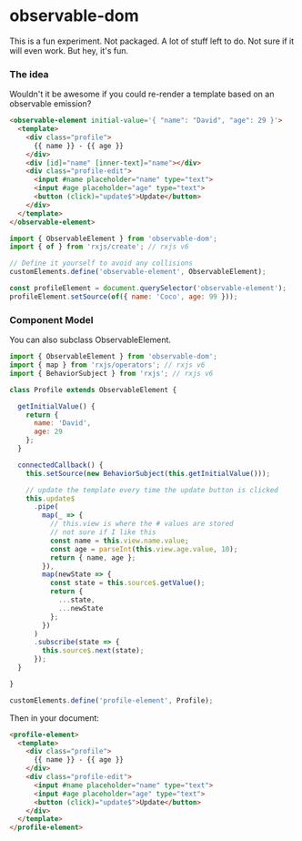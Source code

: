 # observable-dom

This is a fun experiment. Not packaged. A lot of stuff left to do. Not sure if it will even work. But hey, it's fun.

### The idea

Wouldn't it be awesome if you could re-render a template based on an observable emission?

```html
<observable-element initial-value='{ "name": "David", "age": 29 }'>
  <template>
    <div class="profile">
      {{ name }} - {{ age }}
    </div>
    <div [id]="name" [inner-text]="name"></div>
    <div class="profile-edit">
      <input #name placeholder="name" type="text">
      <input #age placeholder="age" type="text">
      <button (click)="update$">Update</button>
    </div>
  </template>
</observable-element>
```

```js
import { ObservableElement } from 'observable-dom';
import { of } from 'rxjs/create'; // rxjs v6

// Define it yourself to avoid any collisions
customElements.define('observable-element', ObservableElement);

const profileElement = document.querySelector('observable-element');
profileElement.setSource(of({ name: 'Coco', age: 99 }));
```

### Component Model

You can also subclass ObservableElement.

```js
import { ObservableElement } from 'observable-dom';
import { map } from 'rxjs/operators'; // rxjs v6
import { BehaviorSubject } from 'rxjs'; // rxjs v6

class Profile extends ObservableElement {

  getInitialValue() {
    return {
      name: 'David',
      age: 29
    };
  }

  connectedCallback() {
    this.setSource(new BehaviorSubject(this.getInitialValue()));

    // update the template every time the update button is clicked
    this.update$
      .pipe(
        map(_ => {
          // this.view is where the # values are stored
          // not sure if I like this
          const name = this.view.name.value;
          const age = parseInt(this.view.age.value, 10);
          return { name, age };
        }),
        map(newState => {
          const state = this.source$.getValue();
          return {
            ...state,
            ...newState
          };
        })
      )
      .subscribe(state => {
        this.source$.next(state);
      });
  }

}

customElements.define('profile-element', Profile);
```

Then in your document:

```html
<profile-element>
  <template>
    <div class="profile">
      {{ name }} - {{ age }}
    </div>
    <div class="profile-edit">
      <input #name placeholder="name" type="text">
      <input #age placeholder="age" type="text">
      <button (click)="update$">Update</button>
    </div>
  </template>
</profile-element>
```